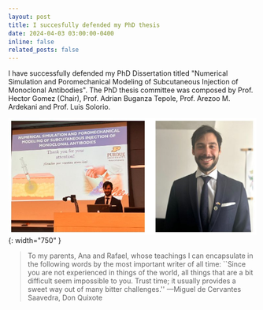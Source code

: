 ```yaml
---
layout: post
title: I succesfully defended my PhD thesis
date: 2024-04-03 03:00:00-0400
inline: false
related_posts: false
---
```


I have successfully defended my PhD Dissertation titled "Numerical Simulation and Poromechanical Modeling of Subcutaneous Injection of Monoclonal Antibodies". The PhD thesis committee was composed by Prof. Hector Gomez (Chair), Prof. Adrian Buganza Tepole, Prof. Arezoo M. Ardekani and Prof. Luis Solorio.

![PhD Defense](/assets/img/phd_defense.jpg){: width="750" }

> To my parents, Ana and Rafael, whose teachings I can encapsulate in the following words by the most important writer of all time:
> ``Since you are not experienced in things of the world, all things that are a bit difficult seem impossible to you. Trust time; it usually provides a sweet way out of many bitter challenges.''
> —Miguel de Cervantes Saavedra, Don Quixote
